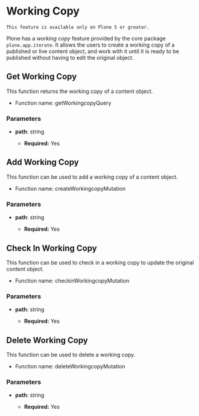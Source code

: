 # Working Copy

```{note}
This feature is available only on Plone 5 or greater.
```

Plone has a _working copy_ feature provided by the core package `plone.app.iterate`.
It allows the users to create a working copy of a published or live content object, and work with it until it is ready to be published without having to edit the original object.

## Get Working Copy

This function returns the working copy of a content object.

-   Function name: getWorkingcopyQuery

### Parameters

-   **path**: string

    -   **Required:** Yes

## Add Working Copy

This function can be used to add a working copy of a content object.

-   Function name: createWorkingcopyMutation

### Parameters

-   **path**: string

    -   **Required:** Yes

## Check In Working Copy

This function can be used to check in a working copy to update the original content object.

-   Function name: checkinWorkingcopyMutation

### Parameters

-   **path**: string

    -   **Required:** Yes

## Delete Working Copy

This function can be used to delete a working copy.

-   Function name: deleteWorkingcopyMutation

### Parameters

-   **path**: string

    -   **Required:** Yes
